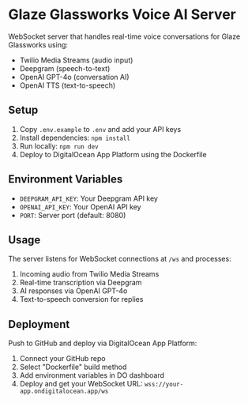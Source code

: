 # Glaze Glassworks Voice AI Server

WebSocket server that handles real-time voice conversations for Glaze Glassworks using:
- Twilio Media Streams (audio input)
- Deepgram (speech-to-text)
- OpenAI GPT-4o (conversation AI)
- OpenAI TTS (text-to-speech)

## Setup

1. Copy `.env.example` to `.env` and add your API keys
2. Install dependencies: `npm install`
3. Run locally: `npm run dev`
4. Deploy to DigitalOcean App Platform using the Dockerfile

## Environment Variables

- `DEEPGRAM_API_KEY`: Your Deepgram API key
- `OPENAI_API_KEY`: Your OpenAI API key  
- `PORT`: Server port (default: 8080)

## Usage

The server listens for WebSocket connections at `/ws` and processes:
1. Incoming audio from Twilio Media Streams
2. Real-time transcription via Deepgram
3. AI responses via OpenAI GPT-4o
4. Text-to-speech conversion for replies

## Deployment

Push to GitHub and deploy via DigitalOcean App Platform:
1. Connect your GitHub repo
2. Select "Dockerfile" build method
3. Add environment variables in DO dashboard
4. Deploy and get your WebSocket URL: `wss://your-app.ondigitalocean.app/ws`
